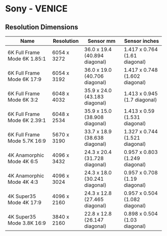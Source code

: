 # Sony - VENICE

## Resolution Dimensions

| Name                         | Resolution   | Sensor mm                     | Sensor inches                  |
|------------------------------|--------------|-------------------------------|--------------------------------|
| 6K Full Frame Mode 6K 1.85:1 | 6054 x 3272  | 36.0 x 19.4 (40.894 diagonal) | 1.417 x 0.764 (1.61 diagonal)  |
| 6K Full Frame Mode 6K 17:9   | 6054 x 3192  | 36.0 x 19.0 (40.706 diagonal) | 1.417 x 0.748 (1.602 diagonal) |
| 6K Full Frame Mode 6K 3:2    | 6048 x 4032  | 35.9 x 24.0 (43.183 diagonal) | 1.413 x 0.945 (1.7 diagonal)   |
| 6K Full Frame Mode 6K 2.39:1 | 6048 x 2534  | 35.9 x 15.0 (38.908 diagonal) | 1.413 x 0.59 (1.531 diagonal)  |
| 6K Full Frame Mode 5.7K 16:9 | 5670 x 3190  | 33.7 x 18.9 (38.638 diagonal) | 1.327 x 0.744 (1.521 diagonal) |
| 4K Anamorphic Mode 4K 6:5    | 4096 x 3432  | 24.3 x 20.4 (31.728 diagonal) | 0.957 x 0.803 (1.249 diagonal) |
| 4K Anamorphic Mode 4K 4:3    | 4096 x 3024  | 24.3 x 18.0 (30.241 diagonal) | 0.957 x 0.708 (1.19 diagonal)  |
| 4K Super35 Mode 4K 17:9      | 4096 x 2160  | 24.3 x 12.8 (27.465 diagonal) | 0.957 x 0.504 (1.082 diagonal) |
| 4K Super35 Mode 3.8K 16:9    | 3840 x 2160  | 22.8 x 12.8 (26.147 diagonal) | 0.898 x 0.504 (1.03 diagonal)  |
